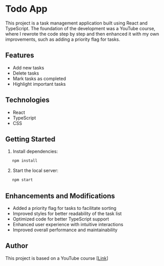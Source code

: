 # Todo App

This project is a task management application built using React and TypeScript. The foundation of the development was a YouTube course, where I rewrote the code step by step and then enhanced it with my own improvements, such as adding a priority flag for tasks.

## Features
- Add new tasks
- Delete tasks
- Mark tasks as completed
- Highlight important tasks

## Technologies
- React
- TypeScript
- CSS

## Getting Started
1. Install dependencies:
```sh
   npm install
```
2. Start the local server:
```sh
   npm start
```

## Enhancements and Modifications
- Added a priority flag for tasks to facilitate sorting
- Improved styles for better readability of the task list
- Optimized code for better TypeScript support
- Enhanced user experience with intuitive interactions
- Improved overall performance and maintainability

## Author
This project is based on a YouTube course [[Link](https://www.youtube.com/watch?v=FJDVKeh7RJI&t=5012s)]
